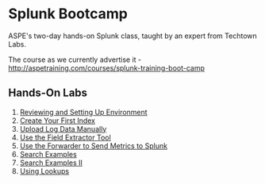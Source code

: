 # Splunk Bootcamp


ASPE's two-day hands-on Splunk class, taught by an expert from Techtown Labs.

The course as we currently advertise it - http://aspetraining.com/courses/splunk-training-boot-camp

## Hands-On Labs

1. [Reviewing and Setting Up Environment](labs/01.md)
2. [Create Your First Index](labs/02.md)
3. [Upload Log Data Manually](labs/03.md)
4. [Use the Field Extractor Tool](labs/04.md)
5. [Use the Forwarder to Send Metrics to Splunk](labs/05.md)
6. [Search Examples](labs/06.md)
7. [Search Examples II](labs/07.md)
8. [Using Lookups](labs/08.md)
